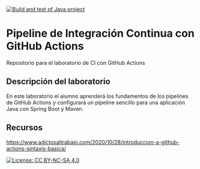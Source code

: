 [![Build and test of Java project](https://github.com/ETSISI-EMS/ems2024-lab-1-3-ci-github-actions-MarioEscuderoRodriguez/actions/workflows/main.yml/badge.svg)](https://github.com/ETSISI-EMS/ems2024-lab-1-3-ci-github-actions-MarioEscuderoRodriguez/actions/workflows/main.yml)

# Pipeline de Integración Continua con GitHub Actions

Repositorio para el laboratorio de CI con GitHub Actions

## Descripción del laboratorio

En este laboratorio el alumno aprenderá los fundamentos de los pipelines de GitHub Actions y configurará un pipeline
sencillo para una aplicación Java con Spring Boot y Maven. 

## Recursos
https://www.adictosaltrabajo.com/2020/10/28/introduccion-a-github-actions-sintaxis-basica/

[![License: CC BY-NC-SA 4.0](https://img.shields.io/badge/License-CC_BY--NC--SA_4.0-lightgrey.svg)](https://creativecommons.org/licenses/by-nc-sa/4.0/)


